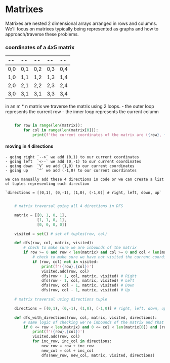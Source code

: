# Matrixes

Matrixes are nested 2 dimensional arrays arranged in rows and columns. 
We'll focus on matrixes typically being represented as graphs and how to approach/traverse these problems.

### coordinates of a 4x5 matrix

|-- |-- |-- |-- |-- |
|:--|:--|:--|:--|:--|  
|0,0|0,1|0,2|0,3|0,4|
|1,0|1,1|1,2|1,3|1,4|
|2,0|2,1|2,2|2,3|2,4|
|3,0|3,1|3,1|3,3|3,4|


in an m * n matrix we traverse the matrix using 2 loops. 
    - the outer loop represents the current row
    - the inner loop represents the current column

```python

    for row in range(len(matrix)):
        for col in range(len(matrix[0])):
            print(f'the current coordinates of the matrix are ({row}, {col}) - row:{row}, col: {col}')

```

#### moving in 4 directions

    - going right `-->` we add (0,1) to our current coordinates
    - going left  `<--` we add (0,-1) to our current coordinates
    - going down  `V` we add (1,0) to our current coordinates
    - going up    `^` we add (-1,0) to our current coordinates

    we can manually add these 4 directions in code or we can create a list of tuples representing each direction

    `directions = [(0,1), (0,-1), (1,0), (-1,0)] # right, left, down, up`

```python

    # matrix traversal going all 4 directions in DFS 

    matrix = [[0, 1, 0, 1],
              [1, 1, 0, 1],
              [0, 0, 0, 0]]

    visited = set() # set of tuples(row, col)

    def dfs(row, col, matrix, visited):
        # check to make sure we are inbounds of the matrix
        if row >= 0 and row < len(matrix) and col >= 0 and col < len(matrix[0]):
            # check to make sure we have not visited the current coordinate to avoid infinite loops
            if (row, col) not in visited:
                print(f'({row},{col})')
                visited.add(row, col)
                dfs(row + 1, col, matrix, visited) # Right
                dfs(row - 1, col, matrix, visited) # Left
                dfs(row, col + 1, matrix, visited) # Down
                dfs(row, col - 1, matrix, visited) # Up

    # matrix traversal using directions tuple 

    directions = [(0,1), (0,-1), (1,0), (-1,0)] # right, left, down, up

    def dfs_with_directions(row, col, matrix, visited, directions):
        # same logic of checking we're inbounds of the matrix and that we havent visited coordinates, but more condensed
        if 0 <= row < len(matrix) and 0 <= col < len(matrix[0]) and (row, col) not in visited:
            print(f'({row},{col})')
            visited.add(row, col)
            for inc_row, inc_col in directions: 
                new_row = row + inc_row
                new_col = col + inc_col
                dfs(new_row, new_col, matrix, visited, directions)

```
